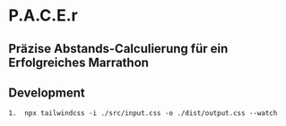 # **P.A.C.E.r**

## **P**räzise **A**bstands-**C**alculierung für ein **E**rfolgreiches Ma**r**rathon


## Development

    1.  npx tailwindcss -i ./src/input.css -o ./dist/output.css --watch
